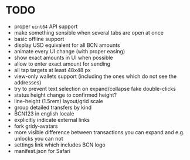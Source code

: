 # TODO

- proper `uint64` API support
- make something sensible when several tabs are open at once
- basic offline support
- display USD equivalent for all BCN amounts
- animate every UI change (with proper easing)
- show exact amounts in UI when possible
- allow to enter exact amount for sending
- all tap targets at least 48x48 px
- view-only wallets support (including the ones which do not see the addresses)
- try to prevent text selection on expand/collapse fake double-clicks
- status height change to confirmed height?
- line-height (1.5rem) layout/grid scale
- group detailed transfers by kind
- BCN123 in english locale
- explicitly indicate external links
- fork gridy-avatars
- more visible difference between transactions you can expand and e.g. unlocks you can not
- settings link which includes BCN logo
- manifest.json for Safari
